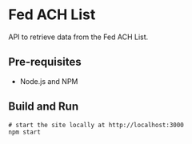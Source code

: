 Fed ACH List
============

API to retrieve data from the Fed ACH List.

Pre-requisites
--------------
- Node.js and NPM

Build and Run
-------------

    # start the site locally at http://localhost:3000
    npm start

